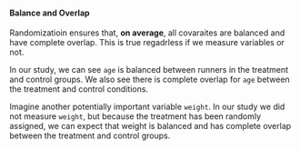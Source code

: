 #### Balance and Overlap

Randomizatioin ensures that, **on average**, all covaraites are balanced and have complete overlap. This is true regadrless if we measure variables or not.  

In our study, we can see `age` is balanced between runners in the treatment and control groups. We also see there is complete overlap for `age` between the treatment and control conditions. 

Imagine another potentially important variable `weight`. In our study we did not measure `weight`, but because the treatment has been randomly assigned, we can expect that weight is balanced and has complete overlap between the treatment and control groups. 
